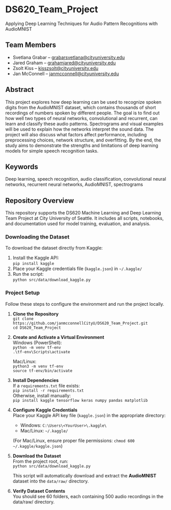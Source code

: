 # DS620_Team_Project
Applying Deep Learning Techniques for Audio Pattern Recognitions with AudioMNIST

## Team Members

- Svetlana Grabar – grabarsvetlana@cityuniversity.edu
- Jared Graham – grahamjared@cityuniversity.edu
- Zsolt Kiss – kisszsolt@cityuniversity.edu
- Jan McConnell – janmcconnell@cityuniversity.edu

## Abstract

This project explores how deep learning can be used to recognize spoken digits from the AudioMNIST dataset, which contains thousands of short recordings of numbers spoken by different people. The goal is to find out how well two types of neural networks, convolutional and recurrent, can learn and classify these audio patterns. Spectrograms and visual examples will be used to explain how the networks interpret the sound data. The project will also discuss what factors affect performance, including preprocessing choices, network structure, and overfitting. By the end, the study aims to demonstrate the strengths and limitations of deep learning models for simple speech recognition tasks.

## Keywords

Deep learning, speech recognition, audio classification, convolutional neural networks, recurrent neural networks, AudioMNIST, spectrograms

## Repository Overview

This repository supports the DS620 Machine Learning and Deep Learning Team Project at City University of Seattle. It includes all scripts, notebooks, and documentation used for model training, evaluation, and analysis.

### Downloading the Dataset
To download the dataset directly from Kaggle:
1. Install the Kaggle API:  
   `pip install kaggle`
2. Place your Kaggle credentials file (`kaggle.json`) in `~/.kaggle/`
3. Run the script:  
   `python src/data/download_kaggle.py`

### Project Setup

Follow these steps to configure the environment and run the project locally.

1. **Clone the Repository**  
   `git clone https://github.com/janmcconnellCityU/DS620_Team_Project.git`  
   `cd DS620_Team_Project`

2. **Create and Activate a Virtual Environment**  
   Windows (PowerShell):  
   `python -m venv tf-env`  
   `.\tf-env\Scripts\activate`  

   Mac/Linux:  
   `python3 -m venv tf-env`  
   `source tf-env/bin/activate`

3. **Install Dependencies**  
   If a `requirements.txt` file exists:  
   `pip install -r requirements.txt`  
   Otherwise, install manually:  
   `pip install kaggle tensorflow keras numpy pandas matplotlib`

4. **Configure Kaggle Credentials**  
   Place your Kaggle API key file (`kaggle.json`) in the appropriate directory:  
   - Windows: `C:\Users\<YourUser>\.kaggle\`  
   - Mac/Linux: `~/.kaggle/`  

   (For Mac/Linux, ensure proper file permissions: `chmod 600 ~/.kaggle/kaggle.json`)

5. **Download the Dataset**  
   From the project root, run:  
   `python src/data/download_kaggle.py`  

   This script will automatically download and extract the **AudioMNIST** dataset into the `data/raw/` directory.

6. **Verify Dataset Contents**  
   You should see 60 folders, each containing 500 audio recordings in the data/raw/ directory.
